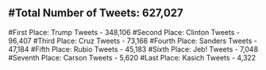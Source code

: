 #Total Number of Tweets: 627,027 
---
#First Place: Trump Tweets - 348,106
#Second Place: Clinton Tweets - 96,407
#Third Place: Cruz Tweets - 73,166
#Fourth Place: Sanders Tweets - 47,184
#Fifth Place: Rubio Tweets - 45,183
#Sixth Place: Jeb! Tweets - 7,048
#Seventh Place: Carson Tweets - 5,620
#Last Place: Kasich Tweets - 4,322
